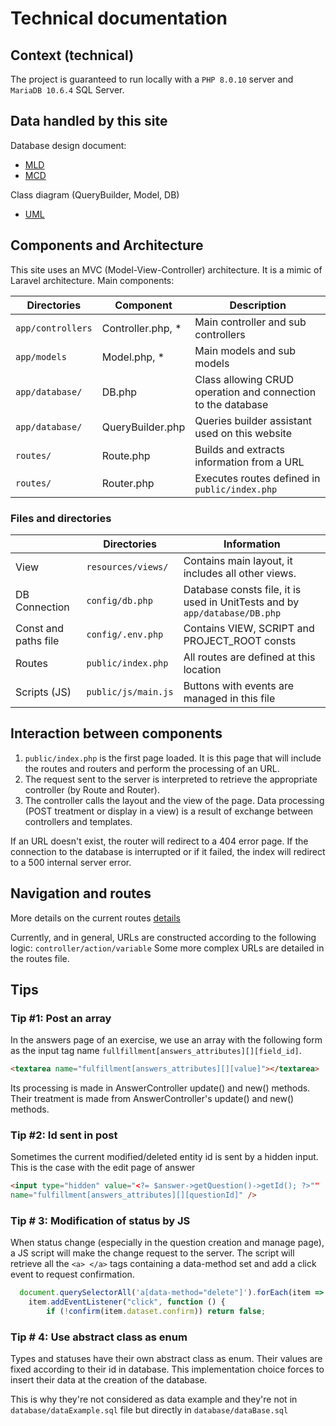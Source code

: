 # Technical documentation

## Context (technical)

The project is guaranteed to run locally with a `PHP 8.0.10` server and `MariaDB 10.6.4` SQL Server.

## Data handled by this site

Database design document:

- [MLD](../conception/db/MLD.PNG)
- [MCD](../conception/db/MCD_CHEN.png)

Class diagram (QueryBuilder, Model, DB)

- [UML](../conception/uml/models.PNG)

## Components and Architecture

This site uses an MVC (Model-View-Controller) architecture. It is a mimic of Laravel architecture. Main components:

| Directories  | Component | Description|
|---|---|---|
|`app/controllers`|Controller.php, *|Main controller and sub controllers|
|`app/models`|Model.php, *|Main models and sub models |
|`app/database/`|DB.php|Class allowing CRUD operation and connection to the database|
|`app/database/`|QueryBuilder.php|Queries builder assistant used on this website|
|`routes/`|Route.php|Builds and extracts information from a URL|
|`routes/`|Router.php|Executes routes defined in `public/index.php`|

### Files and directories

|| Directories |Information|
|---|---|---|
|View|`resources/views/`| Contains main layout, it includes all other views.|
|DB Connection|`config/db.php`| Database consts file, it is used in UnitTests and by `app/database/DB.php`|
|Const and paths file|`config/.env.php`|Contains VIEW, SCRIPT and PROJECT_ROOT consts|
|Routes|`public/index.php`|All routes are defined at this location|
|Scripts (JS)|`public/js/main.js`|Buttons with events are managed in this file|

## Interaction between components

1) `public/index.php` is the first page loaded. It is this page that will include the routes and routers and perform the
   processing of an URL.
2) The request sent to the server is interpreted to retrieve the appropriate controller (by Route and Router).
3) The controller calls the layout and the view of the page. Data processing (POST treatment or display in a view) is a
   result of exchange between controllers and templates.

If an URL doesn't exist, the router will redirect to a 404 error page. If the connection to the database is interrupted
or if it failed, the index will redirect to a 500 internal server error.

## Navigation and routes

More details on the current routes [details](../technical/projectRoutes.md)

Currently, and in general, URLs are constructed according to the following logic: `controller/action/variable`
Some more complex URLs are detailed in the routes file.

## Tips

### Tip #1: Post an array

In the answers page of an exercise, we use an array with the following form as the input tag name
`fullfillment[answers_attributes][][field_id]`.

```html
<textarea name="fulfillment[answers_attributes][][value]"></textarea>
```

Its processing is made in AnswerController update() and new() methods. Their treatment is made from AnswerController's
update() and new() methods.

### Tip #2: Id sent in post

Sometimes the current modified/deleted entity id is sent by a hidden input. This is the case with the edit page of
answer

```HTML
<input type="hidden" value="<?= $answer->getQuestion()->getId(); ?>""
name="fulfillment[answers_attributes][][questionId]" />
```

### Tip # 3: Modification of status by JS

When status change (especially in the question creation and manage page), a JS script will make the change request to
the server. The script will retrieve all the `<a> </a>` tags containing a data-method set and add a click event to
request confirmation.

```javascript
  document.querySelectorAll('a[data-method="delete"]').forEach(item => {
    item.addEventListener("click", function () {
        if (!confirm(item.dataset.confirm)) return false;
   ```

### Tip # 4: Use abstract class as enum

Types and statuses have their own abstract class as enum. Their values are fixed according to their id in database. This
implementation choice forces to insert their data at the creation of the database.

This is why they're not considered as data example and they're not in `database/dataExample.sql` file but directly
in `database/dataBase.sql`
